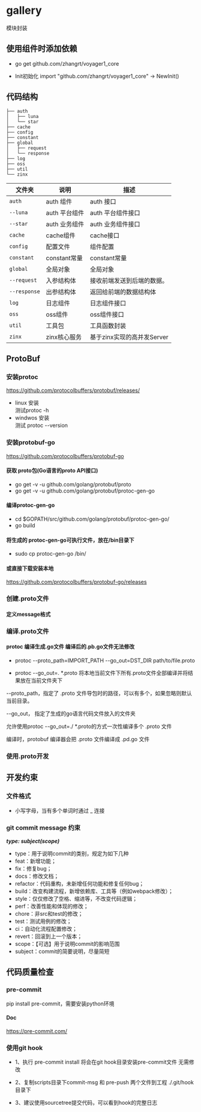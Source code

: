 # gallery

模块封装

## 使用组件时添加依赖

* go get github.com/zhangrt/voyager1_core

* Init初始化 import "github.com/zhangrt/voyager1_core"  -> NewInit()

## 代码结构

```shell
├── auth
│   ├── luna
│   └── star
├── cache
├── config
├── constant
├── global
│   ├── request
│   └── response
├── log
├── oss
├── util
└── zinx

```

| 文件夹       | 说明                    | 描述                        |
| ------------ | ----------------------- | --------------------------- |
| `auth`        | auth 组件                | auth 接口                 |
| `--luna`      | auth 平台组件            | auth  平台组件接口         |
| `--star`      | auth 业务组件            | auth 业务组件接口          |  
| `cache`       | cache组件                | cache接口                 |
| `config`      | 配置文件                 | 组件配置                   |
| `constant`    | constant常量             | constant常量              |
| `global`      | 全局对象                 | 全局对象                   |
| `--request`   | 入参结构体               | 接收前端发送到后端的数据。   |
| `--response`  | 出参结构体               | 返回给前端的数据结构体       |
| `log`         | 日志组件                 | 日志组件接口                |
| `oss`         | oss组件                  | oss组件接口                |
| `util`        | 工具包                   | 工具函数封装                |
| `zinx`        | zinx核心服务             | 基于zinx实现的高并发Server   |

## ProtoBuf

### 安装protoc

<https://github.com/protocolbuffers/protobuf/releases/>

* linux 安装  
测试protoc -h  
* windwos 安装  
测试 protoc --version

### 安装protobuf-go

<https://github.com/protocolbuffers/protobuf-go>

#### 获取 proto包(Go语言的proto API接口)

* go get  -v -u github.com/golang/protobuf/proto
* go get  -v -u github.com/golang/protobuf/protoc-gen-go

#### 编译protoc-gen-go

* cd $GOPATH/src/github.com/golang/protobuf/protoc-gen-go/
* go build

#### 将生成的 protoc-gen-go可执行文件，放在/bin目录下

* sudo cp protoc-gen-go /bin/

#### 或直接下载安装本地

<https://github.com/protocolbuffers/protobuf-go/releases>

### 创建.proto文件

#### 定义message格式

### 编译.proto文件

#### protoc 编译生成.go文件 编译后的.pb.go文件无法修改

* protoc --proto_path=IMPORT_PATH --go_out=DST_DIR path/to/file.proto

* protoc --go_out=. *.proto 将本地当前文件下所有.proto文件全部编译并将结果放在当前文件夹下

--proto_path，指定了 .proto 文件导包时的路径，可以有多个，如果忽略则默认当前目录。

--go_out， 指定了生成的go语言代码文件放入的文件夹

允许使用protoc --go_out=./ *.proto的方式一次性编译多个 .proto 文件

编译时，protobuf 编译器会把 .proto 文件编译成 .pd.go 文件

### 使用.proto开发

## 开发约束

### 文件格式

* 小写字母，当有多个单词时通过 _ 连接

### git commit message 约束

**_type: subject(scope)_**

* type：用于说明commit的类别，规定为如下几种
* feat：新增功能；
* fix：修复bug；
* docs：修改文档；
* refactor：代码重构，未新增任何功能和修复任何bug；
* build：改变构建流程，新增依赖库、工具等（例如webpack修改）；
* style：仅仅修改了空格、缩进等，不改变代码逻辑；
* perf：改善性能和体现的修改；
* chore：非src和test的修改；
* test：测试用例的修改；
* ci：自动化流程配置修改；
* revert：回滚到上一个版本；
* scope：【可选】用于说明commit的影响范围
* subject：commit的简要说明，尽量简短

## 代码质量检查

### pre-commit

pip install pre-commit，需要安装python环境

#### Doc

<https://pre-commit.com/>

### 使用git hook

* 1、执行 pre-commit install 将会在git hook目录安装pre-commit文件 无需修改

* 2、复制scripts目录下commit-msg 和 pre-push 两个文件到工程 ./.git/hook 目录下

* 3、建议使用sourcetree提交代码，可以看到hook的完整日志
